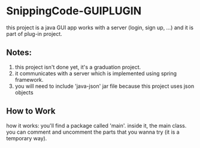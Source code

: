 # SnippingCode-GUIPLUGIN
this project is a java GUI app works with a server (login, sign up, ...) and it is part of plug-in project.


## Notes:
1. this project isn't done yet, it's a graduation project.
2. it communicates with a server which is implemented using spring framework.
3. you will need to include 'java-json' jar file because this project uses json objects

## How to Work 
how it works: you'll find a package called 'main'. inside it, the main class. you can comment and uncomment the parts that
you wanna try (it is a temporary way).
